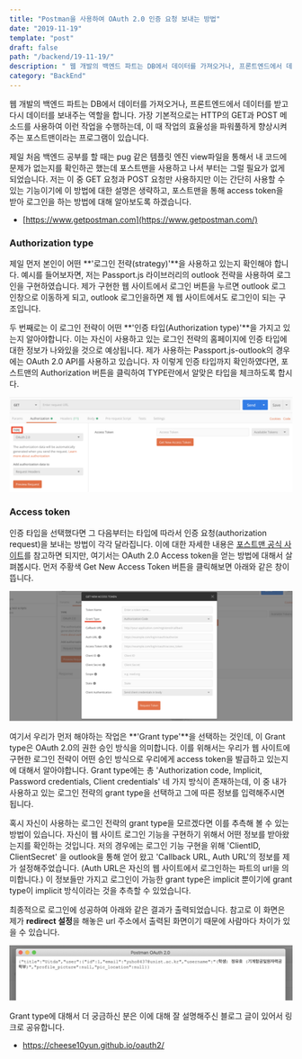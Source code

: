 ```yaml
---
title: "Postman을 사용하여 OAuth 2.0 인증 요청 보내는 방법"
date: "2019-11-19"
template: "post"
draft: false
path: "/backend/19-11-19/"
description: " 웹 개발의 백엔드 파트는 DB에서 데이터를 가져오거나, 프론트엔드에서 데이터를 받고 다시 데이터를 보내주는 역할을 합니다. 가장 기본적으로는 HTTP의 GET과 POST 메소드를 사용하여 이런 작업을 수행하는데, 이 때 작업의 효율성을 파워풀하게 향상시켜주는 포스트맨이라는 프로그램이 있습니다. 포스트맨을 통해 access token을 받아 로그인을 하는 방법에 대해 알아보도록 하겠습니다. "
category: "BackEnd"
---
```


 웹 개발의 백엔드 파트는 DB에서 데이터를 가져오거나, 프론트엔드에서 데이터를 받고 다시 데이터를 보내주는 역할을 합니다. 가장 기본적으로는 HTTP의 GET과 POST 메소드를 사용하여 이런 작업을 수행하는데, 이 때 작업의 효율성을 파워풀하게 향상시켜주는 포스트맨이라는 프로그램이 있습니다. 

 제일 처음 백엔드 공부를 할 때는 pug 같은 템플릿 엔진 view파일을 통해서 내 코드에 문제가 없는지를 확인하곤 했는데 포스트맨을 사용하고 나서 부터는 그럴 필요가 없게 되었습니다. 저는 이 중 GET 요청과 POST 요청만 사용하지만 이는 간단히 사용할 수 있는 기능이기에 이 방법에 대한 설명은 생략하고, 포스트맨을 통해 access token을 받아 로그인을 하는 방법에 대해 알아보도록 하겠습니다. 

- [https://www.getpostman.com](https://www.getpostman.com/)

### Authorization type

 제일 먼저 본인이 어떤 **'로그인 전략(strategy)'**을 사용하고 있는지 확인해야 합니다. 예시를 들어보자면, 저는 Passport.js 라이브러리의 outlook 전략을 사용하여 로그인을 구현하였습니다. 제가 구현한 웹 사이트에서 로그인 버튼을 누르면 outlook 로그인창으로 이동하게 되고, outlook 로그인을하면 제 웹 사이트에서도 로그인이 되는 구조입니다. 

 두 번째로는 이 로그인 전략이 어떤 **'인증 타입(Authorization type)'**을 가지고 있는지 알아야합니다. 이는 자신이 사용하고 있는 로그인 전략의 홈페이지에 인증 타입에 대한 정보가 나와있을 것으로 예상됩니다. 제가 사용하는 Passport.js-outlook의 경우에는 OAuth 2.0 API를 사용하고 있습니다. 자 이렇게 인증 타입까지 확인하였다면, 포스트맨의 Authorization 버튼을 클릭하여 TYPE란에서 알맞은 타입을 체크하도록 합시다. 

![img](../img/19-11-19-1.png)

### Access token

 인증 타입을 선택했다면 그 다음부터는 타입에 따라서 인증 요청(authorization request)을 보내는 방법이 각각 달라집니다. 이에 대한 자세한 내용은 [포스트맨 공식 사이트](https://learning.getpostman.com/docs/postman/sending-api-requests/authorization/)를 참고하면 되지만, 여기서는 OAuth 2.0 Access token을 얻는 방법에 대해서 살펴봅시다. 먼저 주황색 Get New Access Token 버튼을 클릭해보면 아래와 같은 창이 뜹니다.

![img](../img/19-11-19-2.png) 

여기서 우리가 먼저 해야하는 작업은 **'Grant type'**을 선택하는 것인데, 이 Grant type은 OAuth 2.0의 권한 승인 방식을 의미합니다. 이를 위해서는 우리가 웹 사이트에 구현한 로그인 전략이 어떤 승인 방식으로 우리에게 access token을 발급하고 있는지에 대해서 알아야합니다. Grant type에는 총 'Authorization code, Implicit, Password credentials, Client credentials' 네 가지 방식이 존재하는데, 이 중 내가 사용하고 있는 로그인 전략의 grant type을 선택하고 그에 따른 정보를 입력해주시면 됩니다.

 혹시 자신이 사용하는 로그인 전략의 grant type을 모르겠다면 이를 추측해 볼 수 있는 방법이 있습니다. 자신이 웹 사이트 로그인 기능을 구현하기 위해서 어떤 정보를 받아왔는지를 확인하는 것입니다. 저의 경우에는 로그인 기능 구현을 위해 'ClientID, ClientSecret' 을 outlook을 통해 얻어 왔고 'Callback URL, Auth URL'의 정보를 제가 설정해주었습니다. (Auth URL은 자신의 웹 사이트에서 로그인하는 파트의 url을 의미합니다.) 이 정보들만 가지고 로그인이 가능한 grant type은 implicit 뿐이기에 grant type이 implicit 방식이라는 것을 추측할 수 있었습니다.

 최종적으로 로그인에 성공하여 아래와 같은 결과가 출력되었습니다. 참고로 이 화면은 제가 **redirect 설정**을 해놓은 url 주소에서 출력된 화면이기 때문에 사람마다 차이가 있을 수 있습니다.

![img](../img/19-11-19-3.png)

Grant type에 대해서 더 궁금하신 분은 이에 대해 잘 설명해주신 블로그 글이 있어서 링크로 공유합니다.

- https://cheese10yun.github.io/oauth2/